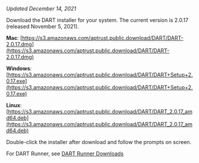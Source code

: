 _Updated December 14, 2021_

Download the DART installer for your system. The current version is 2.0.17 (released November 5, 2021).

__Mac__: [https://s3.amazonaws.com/aptrust.public.download/DART/DART-2.0.17.dmg](https://s3.amazonaws.com/aptrust.public.download/DART/DART-2.0.17.dmg)

__Windows__: [https://s3.amazonaws.com/aptrust.public.download/DART/DART+Setup+2.0.17.exe](https://s3.amazonaws.com/aptrust.public.download/DART/DART+Setup+2.0.17.exe)

__Linux__: [https://s3.amazonaws.com/aptrust.public.download/DART/DART_2.0.17_amd64.deb](https://s3.amazonaws.com/aptrust.public.download/DART/DART_2.0.17_amd64.deb)

Double-click the installer after download and follow the prompts on screen.

For DART Runner, see [DART Runner Downloads](users/dart_runner/#downloads)
